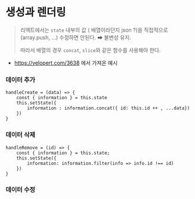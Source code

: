 # 생성과 렌더링

> 리액트에서는 `state` 내부의 값 ( 배열이라던지 json ?)을 직접적으로 (array.push, ...) 수정하면 안된다. ➡ 불변성 유지.
>
> 따라서 배열의 경우 `concat`, `slice`와 같은 함수를 사용해야 한다.



- https://velopert.com/3638 에서 가져온 예시

### 데이터 추가

```react
handleCreate = (data) => {
    const { information } = this.state
    this.setState({
        information : information.concat({ id: this.id ++ , ...data})
    })
}
```



### 데이터 삭제

```react
handleRemove = (id) => {
    const { information } = this.state;
    this.setState({
        information: information.filter(info => info.id !== id)
    })
}
```



### 데이터 수정

